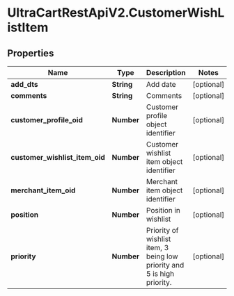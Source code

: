 # UltraCartRestApiV2.CustomerWishListItem

## Properties

Name | Type | Description | Notes
------------ | ------------- | ------------- | -------------
**add_dts** | **String** | Add date | [optional] 
**comments** | **String** | Comments | [optional] 
**customer_profile_oid** | **Number** | Customer profile object identifier | [optional] 
**customer_wishlist_item_oid** | **Number** | Customer wishlist item object identifier | [optional] 
**merchant_item_oid** | **Number** | Merchant item object identifier | [optional] 
**position** | **Number** | Position in wishlist | [optional] 
**priority** | **Number** | Priority of wishlist item, 3 being low priority and 5 is high priority. | [optional] 


